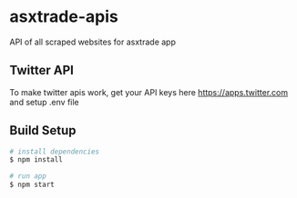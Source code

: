 # asxtrade-apis
API of all scraped websites for asxtrade app

## Twitter API
To make twitter apis work, get your API keys here https://apps.twitter.com and setup .env file

## Build Setup

``` bash
# install dependencies
$ npm install

# run app
$ npm start
```
